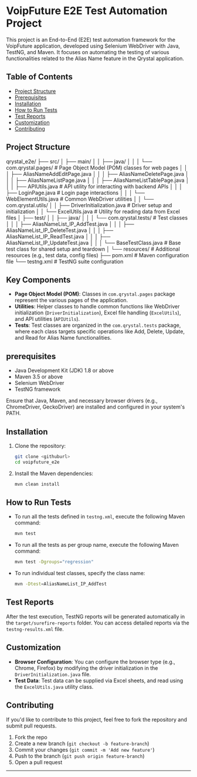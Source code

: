# VoipFuture E2E Test Automation Project

This project is an End-to-End (E2E) test automation framework for the VoipFuture application, developed using Selenium WebDriver with Java, TestNG, and Maven. It focuses on automating the testing of various functionalities related to the Alias Name feature in the Qrystal application.

## Table of Contents
* [Project Structure](#project-structure)
* [Prerequisites](#prerequisites)
* [Installation](#installation)
* [How to Run Tests](#how-to-run-tests)
* [Test Reports](#test-reports)
* [Customization](#customization)
* [Contributing](#contributing)


## Project Structure

qrystal_e2e/
├── src/
│   ├── main/
│   │   ├── java/
│   │   │   └── com.qrystal.pages/                  # Page Object Model (POM) classes for web pages
│   │   │       ├── AliasNameAddEditPage.java
│   │   │       ├── AliasNameDeletePage.java
│   │   │       ├── AliasNameListPage.java
│   │   │       ├── AliasNameListTablePage.java
│   │   │       ├── APIUtils.java                     # API utility for interacting with backend APIs
│   │   │       ├── LoginPage.java                    # Login page interactions
│   │   │       └── WebElementUtils.java              # Common WebDriver utilities
│   │   └── com.qrystal.utils/
│   │       ├── DriverInitialization.java              # Driver setup and initialization
│   │       └── ExcelUtils.java                        # Utility for reading data from Excel files
│   ├── test/
│   │   ├── java/
│   │   │   └── com.qrystal.tests/                     # Test classes
│   │   │       ├── AliasNameList_IP_AddTest.java
│   │   │       ├── AliasNameList_IP_DeleteTest.java
│   │   │       ├── AliasNameList_IP_ReadTest.java
│   │   │       ├── AliasNameList_IP_UpdateTest.java
│   │   │       └── BaseTestClass.java                 # Base test class for shared setup and teardown
│   └── resources/                                     # Additional resources (e.g., test data, config files)
├── pom.xml                                            # Maven configuration file
└── testng.xml                                         # TestNG suite configuration






## Key Components
- **Page Object Model (POM)**: Classes in `com.qrystal.pages` package represent the various pages of the application.
- **Utilities**: Helper classes to handle common functions like WebDriver initialization (`DriverInitialization`), Excel file handling (`ExcelUtils`), and API utilities (`APIUtils`).
- **Tests**: Test classes are organized in the `com.qrystal.tests` package, where each class targets specific operations like Add, Delete, Update, and Read for Alias Name functionalities.




## prerequisites

- Java Development Kit (JDK) 1.8 or above
- Maven 3.5 or above
- Selenium WebDriver
- TestNG framework

Ensure that Java, Maven, and necessary browser drivers (e.g., ChromeDriver, GeckoDriver) are installed and configured in your system's PATH.




## Installation

1. Clone the repository:

    ```bash
    git clone <githuburl>
    cd voipfuture_e2e
    ```

2. Install the Maven dependencies:

    ```bash
    mvn clean install
    ```

## How to Run Tests

- To run all the tests defined in `testng.xml`, execute the following Maven command:

    ```bash
    mvn test
    ```
- To run all the tests as per group name, execute the following Maven command:

    ```bash
    mvn test -Dgroups="regression"
    ```

- To run individual test classes, specify the class name:

    ```bash
    mvn -Dtest=AliasNameList_IP_AddTest
    ```

## Test Reports

After the test execution, TestNG reports will be generated automatically in the `target/surefire-reports` folder. You can access detailed reports via the `testng-results.xml` file.





## Customization

- **Browser Configuration**: You can configure the browser type (e.g., Chrome, Firefox) by modifying the driver initialization in the `DriverInitialization.java` file.
- **Test Data**: Test data can be supplied via Excel sheets, and read using the `ExcelUtils.java` utility class.





## Contributing

If you'd like to contribute to this project, feel free to fork the repository and submit pull requests.

1. Fork the repo
2. Create a new branch (`git checkout -b feature-branch`)
3. Commit your changes (`git commit -m 'Add new feature'`)
4. Push to the branch (`git push origin feature-branch`)
5. Open a pull request

---

